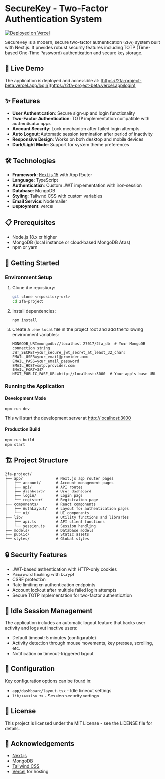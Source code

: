 # SecureKey - Two-Factor Authentication System

[![Deployed on Vercel](https://img.shields.io/badge/deployed%20on-vercel-black)](https://2fa-project-beta.vercel.app/login)

SecureKey is a modern, secure two-factor authentication (2FA) system built with Next.js. It provides robust security features including TOTP (Time-based One-Time Password) authentication and secure key storage.

## 🌟 Live Demo

The application is deployed and accessible at: [https://2fa-project-beta.vercel.app/login](https://2fa-project-beta.vercel.app/login)

## ✨ Features

- **User Authentication**: Secure sign-up and login functionality
- **Two-Factor Authentication**: TOTP implementation compatible with authenticator apps
- **Account Security**: Lock mechanism after failed login attempts
- **Auto Logout**: Automatic session termination after period of inactivity
- **Responsive Design**: Works on both desktop and mobile devices
- **Dark/Light Mode**: Support for system theme preferences

## 🛠️ Technologies

- **Framework**: [Next.js 15](https://nextjs.org/) with App Router
- **Language**: TypeScript
- **Authentication**: Custom JWT implementation with iron-session
- **Database**: MongoDB
- **Styling**: Tailwind CSS with custom variables
- **Email Service**: Nodemailer
- **Deployment**: Vercel

## 📋 Prerequisites

- Node.js 18.x or higher
- MongoDB (local instance or cloud-based MongoDB Atlas)
- npm or yarn

## 🚀 Getting Started

### Environment Setup

1. Clone the repository:

   ```bash
   git clone <repository-url>
   cd 2fa-project
   ```

2. Install dependencies:

   ```bash
   npm install
   ```

3. Create a `.env.local` file in the project root and add the following environment variables:
   ```
   MONGODB_URI=mongodb://localhost:27017/2fa_db  # Your MongoDB connection string
   JWT_SECRET=your_secure_jwt_secret_at_least_32_chars
   EMAIL_USER=your_email@provider.com
   EMAIL_PASS=your_email_password
   EMAIL_HOST=smtp.provider.com
   EMAIL_PORT=587
   NEXT_PUBLIC_BASE_URL=http://localhost:3000  # Your app's base URL
   ```

### Running the Application

#### Development Mode

```bash
npm run dev
```

This will start the development server at [http://localhost:3000](http://localhost:3000)

#### Production Build

```bash
npm run build
npm start
```

## 🏗️ Project Structure

```
2fa-project/
├── app/               # Next.js app router pages
│   ├── account/       # Account management pages
│   ├── api/           # API routes
│   ├── dashboard/     # User dashboard
│   ├── login/         # Login page
│   └── register/      # Registration page
├── components/        # React components
│   ├── AuthLayout/    # Layout for authentication pages
│   └── ui/            # UI components
├── lib/               # Utility functions and libraries
│   ├── api.ts         # API client functions
│   └── session.ts     # Session handling
├── models/            # Database models
├── public/            # Static assets
└── styles/            # Global styles
```

## 🔒 Security Features

- JWT-based authentication with HTTP-only cookies
- Password hashing with bcrypt
- CSRF protection
- Rate limiting on authentication endpoints
- Account lockout after multiple failed login attempts
- Secure TOTP implementation for two-factor authentication

## 📱 Idle Session Management

The application includes an automatic logout feature that tracks user activity and logs out inactive users:

- Default timeout: 5 minutes (configurable)
- Activity detection through mouse movements, key presses, scrolling, etc.
- Notification on timeout-triggered logout

## 🔧 Configuration

Key configuration options can be found in:

- `app/dashboard/layout.tsx` - Idle timeout settings
- `lib/session.ts` - Session security settings

## 📄 License

This project is licensed under the MIT License - see the LICENSE file for details.

## 🙏 Acknowledgements

- [Next.js](https://nextjs.org/)
- [MongoDB](https://www.mongodb.com/)
- [Tailwind CSS](https://tailwindcss.com/)
- [Vercel](https://vercel.com/) for hosting
